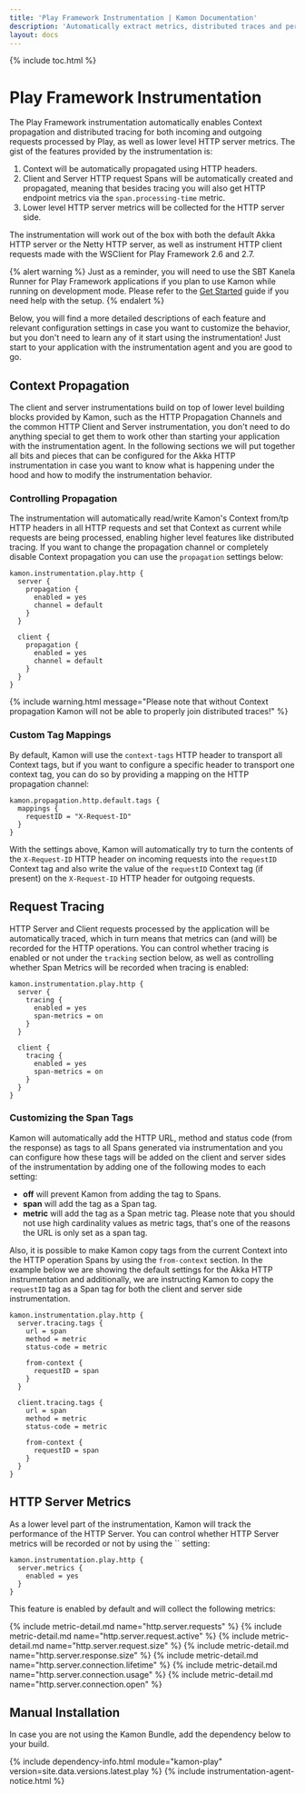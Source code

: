 ```yaml
---
title: 'Play Framework Instrumentation | Kamon Documentation'
description: 'Automatically extract metrics, distributed traces and perform context propagation on Play Framework applications'
layout: docs
---
```


{% include toc.html %}

Play Framework Instrumentation
==============================

The Play Framework instrumentation automatically enables Context propagation and distributed tracing for both incoming and
outgoing requests processed by Play, as well as lower level HTTP server metrics. The gist of the features provided
by the instrumentation is:
  1. Context will be automatically propagated using HTTP headers.
  2. Client and Server HTTP request Spans will be automatically created and propagated, meaning that besides tracing you
     will also get HTTP endpoint metrics via the `span.processing-time` metric.
  3. Lower level HTTP server metrics will be collected for the HTTP server side.

The instrumentation will work out of the box with both the default Akka HTTP server or the Netty HTTP server, as well
as instrument HTTP client requests made with the WSClient for Play Framework 2.6 and 2.7.

{% alert warning %}
Just as a reminder, you will need to use the SBT Kanela Runner for Play Framework
applications if you plan to use Kamon while running on development mode. Please refer to the <a href="/get-started/">Get
Started</a> guide if you need help with the setup.
{% endalert %}

Below, you will find a more detailed descriptions of each feature and relevant configuration settings in case you want
to customize the behavior, but you don't need to learn any of it start using the instrumentation! Just start to your
application with the instrumentation agent and you are good to go.


Context Propagation
-------------------

The client and server instrumentations build on top of lower level building blocks provided by Kamon, such as the HTTP
Propagation Channels and the common HTTP Client and Server instrumentation, you don't need to do anything special to get
them to work other than starting your application with the instrumentation agent. In the following sections we will put
together all bits and pieces that can be configured for the Akka HTTP instrumentation in case you want to know what is
happening under the hood and how to modify the instrumentation behavior.


### Controlling Propagation

The instrumentation will automatically read/write Kamon's Context from/tp HTTP headers in all HTTP requests and set that
Context as current while requests are being processed, enabling higher level features like distributed tracing. If you
want to change the propagation channel or completely disable Context propagation you can use the `propagation` settings
below:

```hcl
kamon.instrumentation.play.http {
  server {
    propagation {
      enabled = yes
      channel = default
    }
  }

  client {
    propagation {
      enabled = yes
      channel = default
    }
  }
}

```

{% include warning.html message="Please note that without Context propagation Kamon will not be able to properly join
distributed traces!" %}


### Custom Tag Mappings

By default, Kamon will use the `context-tags` HTTP header to transport all Context tags, but if you want to configure a
specific header to transport one context tag, you can do so by providing a mapping on the HTTP propagation channel:

```hcl
kamon.propagation.http.default.tags {
  mappings {
    requestID = "X-Request-ID"
  }
}
```

With the settings above, Kamon will automatically try to turn the contents of the `X-Request-ID` HTTP header on incoming
requests into the `requestID` Context tag and also write the value of the `requestID` Context tag (if present) on the
`X-Request-ID` HTTP header for outgoing requests.



Request Tracing
---------------

HTTP Server and Client requests processed by the application will be automatically traced, which in turn means that
metrics can (and will) be recorded for the HTTP operations. You can control whether tracing is enabled or not under the
`tracking` section below, as well as controlling whether Span Metrics will be recorded when tracing is enabled:

```hcl
kamon.instrumentation.play.http {
  server {
    tracing {
      enabled = yes
      span-metrics = on
    }
  }

  client {
    tracing {
      enabled = yes
      span-metrics = on
    }
  }
}

```

### Customizing the Span Tags

Kamon will automatically add the HTTP URL, method and status code (from the response) as tags to all Spans generated via
instrumentation and you can configure how these tags will be added on the client and server sides of the instrumentation
by adding one of the following modes to each setting:

- **off** will prevent Kamon from adding the tag to Spans.
- **span** will add the tag as a Span tag.
- **metric** will add the tag as a Span metric tag. Please note that you should not use high cardinality values as metric
  tags, that's one of the reasons the URL is only set as a span tag.

Also, it is possible to make Kamon copy tags from the current Context into the HTTP operation Spans by using the
`from-context` section. In the example below we are showing the default settings for the Akka HTTP instrumentation and
additionally, we are instructing Kamon to copy the `requestID` tag as a Span tag for both the client and server side
instrumentation.

```hcl
kamon.instrumentation.play.http {
  server.tracing.tags {
    url = span
    method = metric
    status-code = metric

    from-context {
      requestID = span
    }
  }

  client.tracing.tags {
    url = span
    method = metric
    status-code = metric

    from-context {
      requestID = span
    }
  }
}

```


HTTP Server Metrics
-------------------

As a lower level part of the instrumentation, Kamon will track the performance of the HTTP Server. You can control
whether HTTP Server metrics will be recorded or not by using the `` setting:

```hcl
kamon.instrumentation.play.http {
  server.metrics {
    enabled = yes
  }
}

```

This feature is enabled by default and will collect the following metrics:

{%  include metric-detail.md name="http.server.requests" %}
{%  include metric-detail.md name="http.server.request.active" %}
{%  include metric-detail.md name="http.server.request.size" %}
{%  include metric-detail.md name="http.server.response.size" %}
{%  include metric-detail.md name="http.server.connection.lifetime" %}
{%  include metric-detail.md name="http.server.connection.usage" %}
{%  include metric-detail.md name="http.server.connection.open" %}


Manual Installation
-------------------

In case you are not using the Kamon Bundle, add the dependency below to your build.

{% include dependency-info.html module="kamon-play" version=site.data.versions.latest.play %}
{% include instrumentation-agent-notice.html %}


[get-started]: /get-started/
